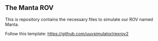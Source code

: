 ## The Manta ROV

This is repository contains the necessary files to simulate our ROV named Manta.

Follow this template: https://github.com/uuvsimulator/rexrov2

